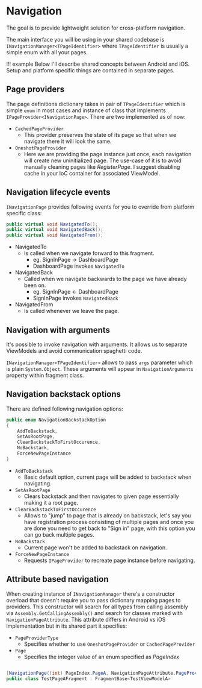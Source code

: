 # Navigation

The goal is to provide lightweight solution for cross-platform navigation.

The main interface you will be using in your shared codebase is `INavigationManager<TPageIdentifier>` where `TPageIdentifier` is usually a simple enum with all your pages.

!!! example
    Below I'll describe shared concepts between Android and iOS. Setup and platform specific things are contained in separate pages.

## Page providers

The page definitions dictionary takes in pair of `TPageIdentifier` which is simple `enum` in most cases and instance of class that implements `IPageProvider<INavigationPage>`. There are two implemented as of now:

* `CachedPageProvider`
    * This provider preserves the state of its page so that when we navigate there it will look the same.
* `OneshotPageProvider`
    * Here we are providing the page instance just once, each navigation will create new uninitialized page. The use-case of it is to avoid manually cleaning pages like _RegisterPage_. I suggest disabling cache in your IoC container for associated ViewModel.

## Navigation lifecycle events

`INavigationPage` provides following events for you to override from platform specific class:
```cs
public virtual void NavigatedTo();
public virtual void NavigatedBack();
public virtual void NavigatedFrom();
```
* NavigatedTo
    * Is called when we navigate forward to this fragment.
        * eg. SignInPage -> DashboardPage
        * DashboardPage invokes `NavigatedTo`
* NavigatedBack
    * Called when we navigate backwards to the page we have already been on.
        * eg. SignInPage <- DashboardPage
        * SignInPage invokes `NavigatedBack`
* NavigatedFrom
    * Is called whenever we leave the page.

## Navigation with arguments

It's possible to invoke navigation with arguments. It allows us to separate ViewModels and avoid communication spaghetti code. 

`INavigationManager<TPageIdentifier>` allows to pass `args` parameter which is plain `System.Object`. These arguments will appear in `NavigationArguments` property within fragment class.

## Navigation backstack options

There are defined following navigation options:
```cs
public enum NavigationBackstackOption
{
    AddToBackstack,
    SetAsRootPage,
    ClearBackstackToFirstOccurence,
    NoBackstack,
    ForceNewPageInstance
}
```
* `AddToBackstack`
    * Basic default option, current page will be added to backstack when navigating.
* `SetAsRootPage`
    * Clears backstack and then navigates to given page essentially making it a root page.
* `ClearBackstackToFirstOccurence`
    * Allows to "jump" to page that is already on backstack, let's say you have registration process consisting of multiple pages and once you are done you need to get back to "Sign in" page, with this option you can go back multiple pages.
* `NoBackstack`
    * Current page won't be added to backstack on navigation.
* `ForceNewPageInstance`
    * Requests `IPageProvider` to recreate page instance before navigating.

## Attribute based navigation

When creating instance of `INavigationManager` there's a constructor overload that doesn't require you to pass dictionary mapping pages to providers.
This constructor will search for all types from calling assembly via `Assembly.GetCallingAssembly()` and search for classes marked with `NavigationPageAttribute`.
This attribute differs in Android vs iOS implementation but in its shared part it specifies:

* `PageProviderType`
    * Specifies whether to use `OneshotPageProvider` or `CachedPageProvider`
* `Page`
    * Specifies the integer value of an enum specified as *PageIndex*

```cs

[NavigationPage((int) PageIndex.PageA, NavigationPageAttribute.PageProvider.Cached)]
public class TestPageAFragment : FragmentBase<TestViewModelA>

```